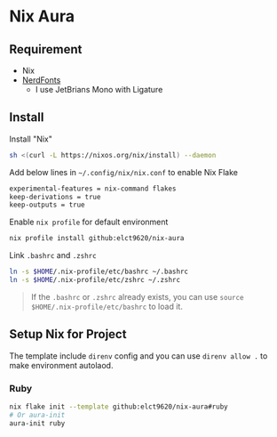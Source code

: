 Nix Aura
===

## Requirement

* Nix
* [NerdFonts](https://github.com/ryanoasis/nerd-fonts/tree/master)
    * I use JetBrians Mono with Ligature

## Install

Install "Nix"

```bash
sh <(curl -L https://nixos.org/nix/install) --daemon
```

Add below lines in `~/.config/nix/nix.conf` to enable Nix Flake

```bash
experimental-features = nix-command flakes
keep-derivations = true
keep-outputs = true
```

Enable `nix profile` for default environment

```bash
nix profile install github:elct9620/nix-aura
```

Link `.bashrc` and `.zshrc`

```bash
ln -s $HOME/.nix-profile/etc/bashrc ~/.bashrc
ln -s $HOME/.nix-profile/etc/zshrc ~/.zshrc
```

> If the `.bashrc` or `.zshrc` already exists, you can use `source $HOME/.nix-profile/etc/bashrc` to load it.

## Setup Nix for Project

The template include `direnv` config and you can use `direnv allow .` to make environment autolaod.

### Ruby

```bash
nix flake init --template github:elct9620/nix-aura#ruby
# Or aura-init
aura-init ruby
```
